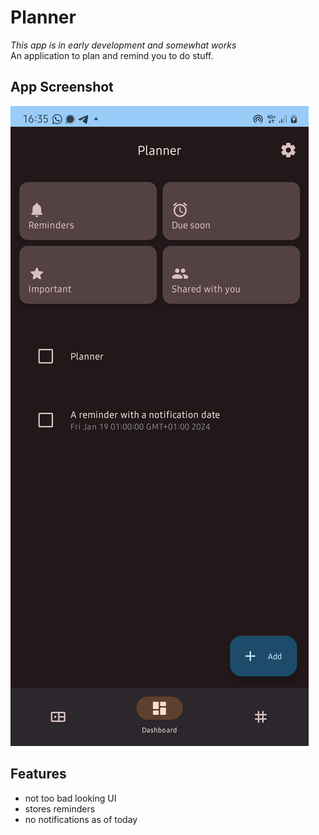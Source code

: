 # Planner
*This app is in early development and somewhat works*<br />
An application to plan and remind you to do stuff.

## App Screenshot
![A screeenshot of the dashboard of the App](https://raw.githubusercontent.com/c4lopsitta/Android-Planner/main/screenshots/phone/dashboard.png)

## Features
- not too bad looking UI
- stores reminders
- no notifications as of today
